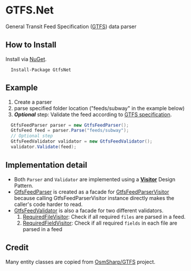 # GTFS.Net
General Transit Feed Specification ([GTFS](https://developers.google.com/transit/gtfs/)) data parser

## How to Install
Install via [NuGet](https://www.nuget.org/packages/GtfsNet).
```
  Install-Package GtfsNet
```
## Example
1. Create a parser
2. parse specified folder location ("feeds/subway" in the example below)
3. ***Optional*** step: Validate the feed according to [GTFS specification](https://developers.google.com/transit/gtfs/reference).
```c#
  GtfsFeedParser parser = new GtfsFeedParser();
  GtfsFeed feed = parser.Parse("feeds/subway");
  // Optional step
  GtfsFeedValidator validator = new GtfsFeedValidator();
  validator.Validate(feed);
```

## Implementation detail
* Both `Parser` and `Validator` are implemented using a [**Visitor**](https://en.wikipedia.org/wiki/Visitor_pattern) Design Pattern.
* [GtfsFeedParser](https://github.com/dance2die/GTFS.Net/blob/master/Project.Gtfs.Net/Project.GtfsNet/Parsers/GtfsFeedParser.cs) is created as a facade for [GtfsFeedParserVisitor](https://github.com/dance2die/GTFS.Net/blob/master/Project.Gtfs.Net/Project.GtfsNet/Visitors/GtfsFeedParserVisitor.cs) because calling GtfsFeedParserVisitor instance directly makes the caller's code harder to read.
* [GtfsFeedValidator](https://github.com/dance2die/GTFS.Net/blob/master/Project.Gtfs.Net/Project.GtfsNet/GtfsFeedValidator.cs) is also a facade for two different validators.
  1. [RequiredFileVisitor](https://github.com/dance2die/GTFS.Net/blob/master/Project.Gtfs.Net/Project.GtfsNet/Visitors/RequiredFileVisitor.cs): Check if all required `files` are parsed in a feed.
  2. [RequiredFieldVisitor](https://github.com/dance2die/GTFS.Net/blob/master/Project.Gtfs.Net/Project.GtfsNet/Visitors/RequiredFieldVisitor.cs): Check if all required `fields` in each file are parsed in a feed

## Credit
Many entity classes are copied from [OsmSharp/GTFS](https://github.com/OsmSharp/GTFS) project. 


